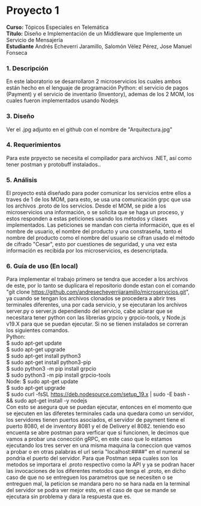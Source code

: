 # **Proyecto 1**
**Curso:** Tópicos Especiales en Telemática <br>
**Título:** Diseño e Implementación de un Middleware que Implemente un Servicio de Mensajería <br>
**Estudiante** Andrés Echeverri Jaramillo, Salomón Vélez Pérez, Jose Manuel Fonseca<br>
### **1. Descripción**
En este laboratorio se desarrollaron 2 microservicios los cuales ambos están hecho en el lenguaje de programación Python: el servicio de pagos (Payment) y el servicio de inventario (Inventory), ademas de los 2 MOM, los cuales fueron implementados usando Nodejs

### **3. Diseño**
Ver el .jpg adjunto en el github con el nombre de "Arquitectura.jpg" <br />

### **4. Requerimientos**
Para este prpyecto se necesita el compilador para archivos .NET, así como tener postman y protobuff instalados..<br />

### **5. Análisis**
 El proyecto está diseñado para poder comunicar los servicios entre ellos a traves de 1 de los MOM, para esto, se usa una comunicación grpc que usa los archivos .proto de los servicios. Desde el MOM, se pide a los microservicios una información, o se solicita que se haga un proceso, y estos responden a estas peticiones usando los métodos y clases implementados. Las peticiones se mandan con cierta información, que es el nombre de usuario, el nombre del producto y una constraseña, tanto el nombre del producto como el nombre del usuario se cifran usado el método de cifrado "Cesar", esto por cuestiones de seguridad, y una vez esta información es recibida por los microservicios, es desencriptada. <br />

### **6. Guía de uso (En local)**
Para implementar el trabajo primero se tendra que acceder a los archivos de este, por lo tanto se duplicara el repositorio donde estan con el comando "git clone https://github.com/andresecheverrijaramillo/microservicios.git", ya cuando se tengan los archivos clonados se procedera a abrir tres terminales diferentes, una por cada servicio, y se ejecutaran los archivos server.py o server.js dependiendo del servicio, cabe aclarar que se necesitara tener python con las librerias grpcio y grpcio-tools, y Node.js v19.X para que se puedan ejecutar. Si no se tienen instalados se correran los siguientes comandos. <br />
Python: <br />
$ sudo apt-get update <br />
$ sudo apt-get upgrade <br />
$ sudo apt-get install python3 <br />
$ sudo apt-get install python3-pip <br />
$ sudo python3 -m pip install grpcio <br />
$ sudo python3 -m pip install grpcio-tools <br />
Node:
$ sudo apt-get update <br />
$ sudo apt-get upgrade <br />
$ sudo curl -fsSL https://deb.nodesource.com/setup_19.x | sudo -E bash - && sudo apt-get install -y nodejs <br />
Con esto se asegura que se puedan ejecutar, entonces en el momento que se ejecuten en las diferetes terminales cada una quedara como un servidor, los servidores tienen puertos asociados, el servidor de payment tiene el puerto 8080, el de inventory 8081 y el de Delivery el 8082. teniendo eso encuenta se abre postman para verficar que si funcionen, le decimos que vamos a probar una conección gRPC, en este caso que lo estamos ejecutando los tres server en una misma maquina la coneccion que vamos a probar o en otras palabras el url seria "localhost:####" en el numeral se pondria el puerto del servidor. Para que Postman sepa cuales son los metodos se importara el .proto respectivo como la API y ya se podran hacer las invocaciones de los diferentes metodos que tenga el .proto, en dicho caso de que no se entreguen los parametros que se necesiten o se entreguen mal, la peticion se mandara pero no se hara nada en la terminal del servidor se podra ver mejor esto, en el caso de que se mande se ejecutara sin problema y dara la respuesta que es.
